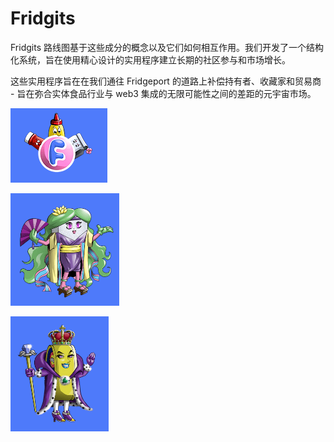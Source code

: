 # Fridgits

Fridgits 路线图基于这些成分的概念以及它们如何相互作用。我们开发了一个结构化系统，旨在使用精心设计的实用程序建立长期的社区参与和市场增长。

这些实用程序旨在在我们通往 Fridgeport 的道路上补偿持有者、收藏家和贸易商 - 旨在弥合实体食品行业与 web3 集成的无限可能性之间的差距的元宇宙市场。

![nft](01.png)

![nft](02.png)



![nft](03.png)


